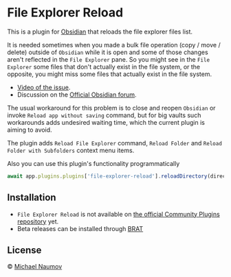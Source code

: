 # File Explorer Reload

This is a plugin for [Obsidian](https://obsidian.md/) that reloads the file explorer files list.

It is needed sometimes when you made a bulk file operation (copy / move / delete) outside of `Obsidian` while it is open and some of those changes aren't reflected in the `File Explorer` pane. So you might see in the `File Explorer` some files that don't actually exist in the file system, or the opposite, you might miss some files that actually exist in the file system.

- [Video of the issue](https://www.youtube.com/watch?v=C-uKULzPNX4).
- Discussion on the [Official Obsidian forum](https://forum.obsidian.md/t/sometimes-changes-made-outside-of-obsidian-are-not-reflected-in-the-files-pane/73451).

The usual workaround for this problem is to close and reopen `Obsidian` or invoke `Reload app without saving` command, but for big vaults such workarounds adds undesired waiting time, which the current plugin is aiming to avoid.

The plugin adds `Reload File Explorer` command, `Reload Folder` and `Reload Folder with Subfolders` context menu items.

Also you can use this plugin's functionality programmatically

```js
await app.plugins.plugins['file-explorer-reload'].reloadDirectory(directoryPath, isRecursive);
```

## Installation

- `File Explorer Reload` is not available on [the official Community Plugins repository](https://obsidian.md/plugins) yet.
- Beta releases can be installed through [BRAT](https://github.com/TfTHacker/obsidian42-brat)

## License

 © [Michael Naumov](https://github.com/mnaoumov/)
